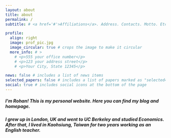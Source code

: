 ```yaml
---
layout: about
title: about
permalink: /
subtitle: # <a href='#'>Affiliations</a>. Address. Contacts. Motto. Etc.

profile:
  align: right
  image: prof_pic.jpg
  image_circular: true # crops the image to make it circular
  more_info: # >
    # <p>555 your office number</p>
    # <p>123 your address street</p>
    # <p>Your City, State 12345</p>

news: false # includes a list of news items
selected_papers: false # includes a list of papers marked as "selected={true}"
social: true # includes social icons at the bottom of the page
---
```


##### I'm Rohan! This is my personal website. Here you can find my blog and homepage.

##### I grew up in London, UK and went to UC Berkeley and studied Economics. After that, I lived in Kaohsiung, Taiwan for two years working as an English teacher.

<!-- To-do with regards to the blog: -->
<!-- - reduce the gap above headers, especially on the blogs browsing page -->
<!-- - eventually, write a script that automatically adds tags to all posts -->